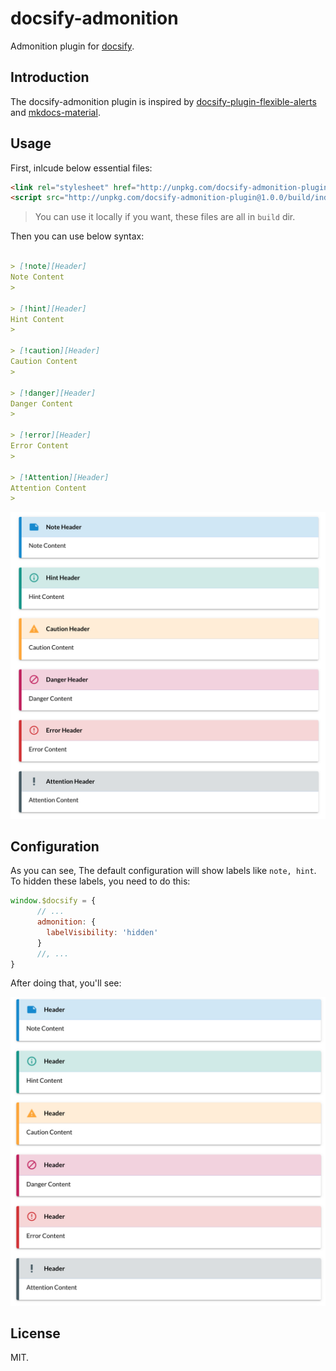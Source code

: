 # docsify-admonition

Admonition plugin for [docsify](https://docsify.js.org/#/).

## Introduction
The docsify-admonition plugin is inspired by [docsify-plugin-flexible-alerts](https://github.com/zanfab/docsify-plugin-flexible-alerts) and [mkdocs-material](https://github.com/squidfunk/mkdocs-material).

## Usage

First, inlcude below essential files:
```html
<link rel="stylesheet" href="http://unpkg.com/docsify-admonition-plugin@1.0.0/build/admonition.css" />
<script src="http://unpkg.com/docsify-admonition-plugin@1.0.0/build/index.js"></script>
```

> You can use it locally if you want, these files are all in `build` dir.

Then you can use below syntax:

```markdown

> [!note][Header]
Note Content
>

> [!hint][Header]
Hint Content
>

> [!caution][Header]
Caution Content
>

> [!danger][Header]
Danger Content
>

> [!error][Header]
Error Content
>

> [!Attention][Header]
Attention Content
>
```
![default](./images/default.png)

## Configuration
As you can see, The default configuration will show labels like `note, hint`. To hidden these labels, you need to do this:
```js
window.$docsify = {
      // ...
      admonition: {
        labelVisibility: 'hidden'
      }
      //, ...
}
```

After doing that, you'll see:

![without-label](./images/without-label.png)

## License
MIT.